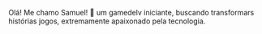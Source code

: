 Olá! Me chamo Samuel! 👋
um gamedelv iniciante, buscando transformars histórias jogos, extremamente apaixonado pela tecnologia.

